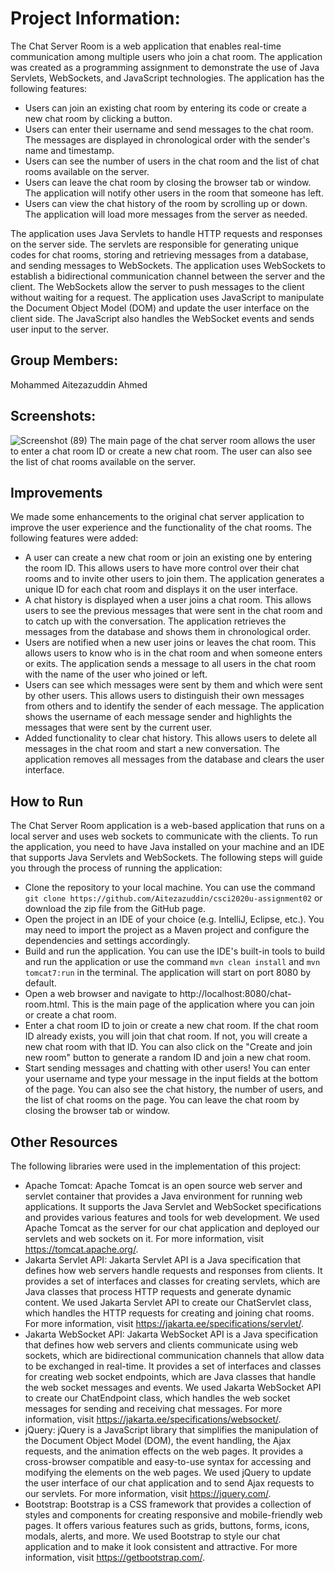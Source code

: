 # Project Information:
The Chat Server Room is a web application that enables real-time communication among multiple users who join a chat room. The application was created as a programming assignment to demonstrate the use of Java Servlets, WebSockets, and JavaScript technologies. The application has the following features:

- Users can join an existing chat room by entering its code or create a new chat room by clicking a button.
- Users can enter their username and send messages to the chat room. The messages are displayed in chronological order with the sender's name and timestamp.
- Users can see the number of users in the chat room and the list of chat rooms available on the server.
- Users can leave the chat room by closing the browser tab or window. The application will notify other users in the room that someone has left.
- Users can view the chat history of the room by scrolling up or down. The application will load more messages from the server as needed.

The application uses Java Servlets to handle HTTP requests and responses on the server side. The servlets are responsible for generating unique codes for chat rooms, storing and retrieving messages from a database, and sending messages to WebSockets. The application uses WebSockets to establish a bidirectional communication channel between the server and the client. The WebSockets allow the server to push messages to the client without waiting for a request. The application uses JavaScript to manipulate the Document Object Model (DOM) and update the user interface on the client side. The JavaScript also handles the WebSocket events and sends user input to the server.

## Group Members:
Mohammed Aitezazuddin Ahmed

## Screenshots:



![Screenshot (89)](https://user-images.githubusercontent.com/90353088/230757398-fb196a3a-b119-429a-b892-910de81140b1.png)
The main page of the chat server room allows the user to enter a chat room ID or create a new chat room. The user can also see the list of chat rooms available on the server.

## Improvements

We made some enhancements to the original chat server application to improve the user experience and the functionality of the chat rooms. The following features were added:

- A user can create a new chat room or join an existing one by entering the room ID. This allows users to have more control over their chat rooms and to invite other users to join them. The application generates a unique ID for each chat room and displays it on the user interface.
- A chat history is displayed when a user joins a chat room. This allows users to see the previous messages that were sent in the chat room and to catch up with the conversation. The application retrieves the messages from the database and shows them in chronological order.
- Users are notified when a new user joins or leaves the chat room. This allows users to know who is in the chat room and when someone enters or exits. The application sends a message to all users in the chat room with the name of the user who joined or left.
- Users can see which messages were sent by them and which were sent by other users. This allows users to distinguish their own messages from others and to identify the sender of each message. The application shows the username of each message sender and highlights the messages that were sent by the current user.
- Added functionality to clear chat history. This allows users to delete all messages in the chat room and start a new conversation. The application removes all messages from the database and clears the user interface.

## How to Run

The Chat Server Room application is a web-based application that runs on a local server and uses web sockets to communicate with the clients. To run the application, you need to have Java installed on your machine and an IDE that supports Java Servlets and WebSockets. The following steps will guide you through the process of running the application:

- Clone the repository to your local machine. You can use the command `git clone https://github.com/Aitezazuddin/csci2020u-assignment02` or download the zip file from the GitHub page.
- Open the project in an IDE of your choice (e.g. IntelliJ, Eclipse, etc.). You may need to import the project as a Maven project and configure the dependencies and settings accordingly.
- Build and run the application. You can use the IDE's built-in tools to build and run the application or use the command `mvn clean install` and `mvn tomcat7:run` in the terminal. The application will start on port 8080 by default.
- Open a web browser and navigate to http://localhost:8080/chat-room.html. This is the main page of the application where you can join or create a chat room.
- Enter a chat room ID to join or create a new chat room. If the chat room ID already exists, you will join that chat room. If not, you will create a new chat room with that ID. You can also click on the "Create and join new room" button to generate a random ID and join a new chat room.
- Start sending messages and chatting with other users! You can enter your username and type your message in the input fields at the bottom of the page. You can also see the chat history, the number of users, and the list of chat rooms on the page. You can leave the chat room by closing the browser tab or window.

## Other Resources

The following libraries were used in the implementation of this project:

- Apache Tomcat: Apache Tomcat is an open source web server and servlet container that provides a Java environment for running web applications. It supports the Java Servlet and WebSocket specifications and provides various features and tools for web development. We used Apache Tomcat as the server for our chat application and deployed our servlets and web sockets on it. For more information, visit https://tomcat.apache.org/.
- Jakarta Servlet API: Jakarta Servlet API is a Java specification that defines how web servers handle requests and responses from clients. It provides a set of interfaces and classes for creating servlets, which are Java classes that process HTTP requests and generate dynamic content. We used Jakarta Servlet API to create our ChatServlet class, which handles the HTTP requests for creating and joining chat rooms. For more information, visit https://jakarta.ee/specifications/servlet/.
- Jakarta WebSocket API: Jakarta WebSocket API is a Java specification that defines how web servers and clients communicate using web sockets, which are bidirectional communication channels that allow data to be exchanged in real-time. It provides a set of interfaces and classes for creating web socket endpoints, which are Java classes that handle the web socket messages and events. We used Jakarta WebSocket API to create our ChatEndpoint class, which handles the web socket messages for sending and receiving chat messages. For more information, visit https://jakarta.ee/specifications/websocket/.
- jQuery: jQuery is a JavaScript library that simplifies the manipulation of the Document Object Model (DOM), the event handling, the Ajax requests, and the animation effects on the web pages. It provides a cross-browser compatible and easy-to-use syntax for accessing and modifying the elements on the web pages. We used jQuery to update the user interface of our chat application and to send Ajax requests to our servlets. For more information, visit https://jquery.com/.
- Bootstrap: Bootstrap is a CSS framework that provides a collection of styles and components for creating responsive and mobile-friendly web pages. It offers various features such as grids, buttons, forms, icons, modals, alerts, and more. We used Bootstrap to style our chat application and to make it look consistent and attractive. For more information, visit https://getbootstrap.com/.
